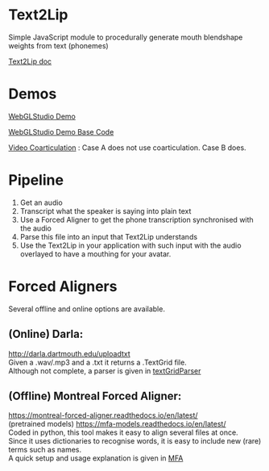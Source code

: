 # Text2Lip
Simple JavaScript module to procedurally generate mouth blendshape weights from text (phonemes)

[Text2Lip doc](Text2LipDoc.md)

# Demos
[WebGLStudio Demo](https://webglstudio.org/latest/player.html?url=fileserver%2Ffiles%2Fjaumep%2Fprojects%2FText2Lip%2FV1_0%2FText2Lip_V1_0_Basic.scene.json)

[WebGLStudio Demo Base Code](/demo/)

[Video Coarticulation](https://www.youtube.com/watch?v=_GwAchKdBGU) : Case A does not use coarticulation. Case B does.


# Pipeline

1. Get an audio
2. Transcript what the speaker is saying into plain text
3. Use a Forced Aligner to get the phone transcription synchronised with the audio
4. Parse this file into an input that Text2Lip understands
5. Use the Text2Lip in your application with such input with the audio overlayed to have a mouthing for your avatar.

# Forced Aligners
Several offline and online options are available.  

## (Online) Darla: 
http://darla.dartmouth.edu/uploadtxt  
Given a .wav/.mp3 and a .txt it returns a .TextGrid file.  
Although not complete, a parser is given in [textGridParser](utils/textGridParser.js)

## (Offline) Montreal Forced Aligner:
https://montreal-forced-aligner.readthedocs.io/en/latest/  
(pretrained models) https://mfa-models.readthedocs.io/en/latest/  
Coded in python, this tool makes it easy to align several files at once.  
Since it uses dictionaries to recognise words, it is easy to include new (rare) terms such as names.  
A quick setup and usage explanation is given in [MFA](utils/MFA/)